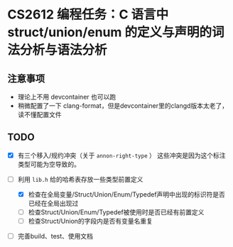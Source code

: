 # CS2612 编程任务：C 语言中 struct/union/enum 的定义与声明的词法分析与语法分析

## 注意事项

- 理论上不用 devcontainer 也可以跑
- 稍微配置了一下 clang-format，但是devcontainer里的clangd版本太老了，读不懂配置文件

## TODO

- [x] 有三个移入/规约冲突（关于 `annon-right-type` ） 这些冲突是因为这个标注类型可能为空导致的。
- [ ] 利用 `lib.h` 给的哈希表存放一些类型前置定义
  - [x] 检查在全局变量/Struct/Union/Enum/Typedef声明中出现的标识符是否已经在全局出现过
  - [ ] 检查Struct/Union/Enum/Typedef被使用时是否已经有前置定义
  - [ ] 检查Struct/Union的字段内是否有变量名重复
- [ ] 完善build、test、使用文档


